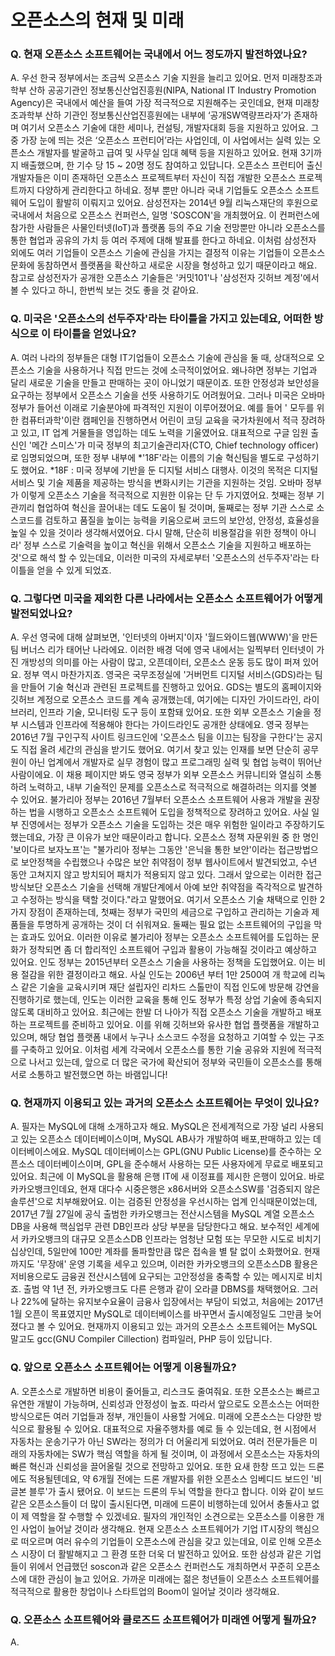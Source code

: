 # 오픈소스의 현재 및 미래

### Q. 현재 오픈소스 소프트웨어는 국내에서 어느 정도까지 발전하였나요?

A. 우선 한국 정부에서는 조금씩 오픈소스 기술 지원을 늘리고 있어요. 먼저 미래창조과학부 산하 공공기관인 정보통신산업진흥원(NIPA, National IT Industry Promotion Agency)은 국내에서 예산을 들여 가장 적극적으로 지원해주는 곳인데요, 현재 미래창조과학부 산하 기관인 정보통신산업진흥원에는 내부에 ‘공개SW역량프라자’가 존재하며 여기서 오픈소스 기술에 대한 세미나, 컨설팅, 개발자대회 등을 지원하고 있어요.
그 중 가장 눈에 띄는 것은 ‘오픈소스 프런티어’라는 사업인데, 이 사업에서는 실력 있는 오픈소스 개발자를 발굴하고 급여 및 사무실 임대 혜택 등을 지원하고 있어요. 현재 3기까지 배출했으며, 한 기수 당 15 ~ 20명 정도 참여하고 있답니다. 오픈소스 프런티어 출신 개발자들은 이미 존재하던 오픈소스 프로젝트부터 자신이 직접 개발한 오픈소스 프로젝트까지 다양하게 관리한다고 하네요.
정부 뿐만 아니라 국내 기업들도 오픈소스 소프트웨어 도입이 활발히 이뤄지고 있어요. 삼성전자는 2014년 9월 리눅스재단의 후원으로 국내에서 처음으로 오픈소스 컨퍼런스, 일명 'SOSCON'을 개최했어요. 이 컨퍼런스에 참가한 사람들은 사물인터넷(IoT)과 플랫폼 등의 주요 기술 전망뿐만 아니라 오픈소스를 통한 협업과 공유의 가치 등 여러 주제에 대해 발표를 한다고 하네요. 이처럼 삼성전자 외에도 여러 기업들이 오픈소스 기술에 관심을 가지는 결정적 이유는 기업들이 오픈소스 문화에 동참하면서 플랫폼을 확산하고 새로운 시장을 형성하고 있기 때문이라고 해요. 참고로 삼성전자가 공개한 오픈소스 기술들은 '커밋101'나 '삼성전자 깃허브 계정'에서 볼 수 있다고 하니, 한번씩 보는 것도 좋을 것 같아요.

### Q. 미국은 '오픈소스의 선두주자'라는 타이틀을 가지고 있는데요, 어떠한 방식으로 이 타이틀을 얻었나요?

A. 여러 나라의 정부들은 대형 IT기업들이 오픈소스 기술에 관심을 둘 때, 상대적으로 오픈소스 기술을 사용하거나 직접 만드는 것에 소극적이었어요. 왜나햐면 정부는 기업과 달리 새로운 기술을 만들고 판매하는 곳이 아니었기 때문이죠. 또한 안정성과 보안성을 요구하는 정부에서 오픈소스 기술을 선뜻 사용하기도 어려웠어요.
그러나 미국은 오바마 정부가 들어선 이래로 기술분야에 파격적인 지원이 이루어졌어요. 예를 들어 ' 모두를 위한 컴퓨터과학'이란 캠페인을 진행하면서 어린이 코딩 교육을 국가차원에서 적극 장려하고 있고, IT 업계 거물들을 영입하는 데도 노력을 기울였어요. 대표적으로 구글 임원 출신인 '메간 스미스'가 미국 정부의 최고기술관리자(CTO, Chief technology officer)로 임명되었으며, 또한 정부 내부에 *'18F'라는 이름의 기술 혁신팀을 별도로 구성하기도 했어요.
*18F : 미국 정부에 기반을 둔 디지털 서비스 대행사. 이것의 목적은 디지털 서비스 및 기술 제품을 제공하는 방식을 변화시키는 기관을 지원하는 것임.
오바마 정부가 이렇게 오픈소스 기술을 적극적으로 지원한 이유는 단 두 가지였어요. 첫째는 정부 기관끼리 협업하여 혁신을 끌어내는 데도 도움이 될 것이며, 둘째로는 정부 기관 스스로 소스코드를 검토하고 품질을 높이는 능력을 키움으로써 코드의 보안성, 안정성, 효율성을 높일 수 있을 것이라 생각해서였어요.
다시 말해, 단순히 비용절감을 위한 정책이 아니라' 정부 스스로 기술력을 높이고 혁신을 위해서 오픈소스 기술을 지원하고 배포하는 것'으로 해석 할 수 있는데요, 이러한 미국의 자세로부터 '오픈소스의 선두주자'라는 타이틀을 얻을 수 있게 되었죠.

### Q. 그렇다면 미국을 제외한 다른 나라에서는 오픈소스 소프트웨어가 어떻게 발전되었나요?

A. 우선 영국에 대해 살펴보면, '인터넷의 아버지'이자 '월드와이드웹(WWW)'을 만든 팀 버너스 리가 태어난 나라에요. 이러한 배경 덕에 영국 내에서는 일찍부터 인터넷이 가진 개방성의 의미를 아는 사람이 많고, 오픈데이터, 오픈소스 운동 등도 많이 퍼져 있어요. 정부 역시 마찬가지죠.
영국은 국무조정실에 '거버먼트 디지털 서비스(GDS)라는 팀을 만들어 기술 혁신과 관련된 프로젝트를 진행하고 있어요. GDS는 별도의 홈페이지와 깃허브 계정으로 오픈소스 코드를 계속 공개했는데, 여기에는 디자인 가이드라인, 라이브러리, 인프라 기술, 모니터링 도구 등이 포함돼 있어요. 또한 외부 오픈소스 기술을 정부 시스템과 인프라에 적용해야 한다는 가이드라인도 공개한 상태에요.
영국 정부는 2016년 7월 구인구직 사이트 링크드인에 '오픈소스 팀을 이끄는 팀장을 구한다'는 공지도 직접 올려 세간의 관심을 받기도 했어요. 여기서 찾고 있는 인재를 보면 단순히 공무원이 아닌 업계에서 개발자로 실무 경험이 많고 프로그래밍 실력 및 협업 능력이 뛰어난 사람이에요. 이 채용 페이지만 봐도 영국 정부가 외부 오픈소스 커뮤니티와 열심히 소통하려 노력하고, 내부 기술적인 문제를 오픈소스로 적극적으로 해결하려는 의지를 엿볼 수 있어요.
불가리아 정부는 2016년 7월부터 오픈소스 소프트웨어 사용과 개발을 권장하는 법을 시행하고 오픈소스 소프트웨어 도입을 정책적으로 장려하고 있어요. 사실 일부 진영에서는 정부가 오픈소스 기술을 도입하는 것은 매우 위험한 일이라고 주장하기도 했는데요, 가장 큰 이유가 보안 때문이라고 합니다. 오픈소스 정책 자문위원 중 한 명인 '보이다르 보자노프'는 "불가리아 정부는 그동안 '은닉을 통한 보안'이라는 접근방법으로 보안정책을 수립했으나 수많은 보안 취약점이 정부 웹사이트에서 발견되었고, 수년 동안 고쳐지지 않고 방치되어 패치가 적용되지 않고 있다. 그래서 앞으로는 이러한 접근 방식보단 오픈소스 기술을 선택해 개발단계에서 아예 보안 취약점을 즉각적으로 발견하고 수정하는 방식을 택할 것이다."라고 말했어요.
여기서 오픈소스 기술 채택으로 인한 2가지 장점이 존재하는데, 첫째는 정부가 국민의 세금으로 구입하고 관리하는 기술과 제품들을 투명하게 공개하는 것이 더 쉬워져요. 둘째는 필요 없는 소프트웨어의 구입을 막는 효과도 있어요. 이러한 이유로 불가리아 정부는 오픈소스 소프트웨어를 도입하는 문화가 정착되면 좀 더 합리적인 소프트웨어 구입과 활용이 가능해질 것이라고 예상하고 있어요.
인도 정부는 2015년부터 오픈소스 기술을 사용하는 정책을 도입했어요. 이는 비용 절감을 위한 결정이라고 해요. 사실 인도는 2006년 부터 1만 2500여 개 학교에 리눅스 같은 기술을 교육시키며 재단 설립자인 리차드 스톨만이 직접 인도에 방문해 강연을 진행하기로 했는데, 인도는 이러한 교육을 통해 인도 정부가 특정 상업 기술에 종속되지 않도록 대비하고 있어요.
최근에는 한발 더 나아가 직접 오픈소스 기술을 개발하고 배포하는 프로젝트를 준비하고 있어요. 이를 위해 깃허브와 유사한 협업 플랫폼을 개발하고 있으며, 해당 협업 플랫폼 내에서 누구나 소스코드 수정을 요청하고 기여할 수 있는 구조를 구축하고 있어요.
이처럼 세계 각국에서 오픈소스를 통한 기술 공유와 지원에 적극적으로 나서고 있는데, 앞으로 더 많은 국가에 확산되어 정부와 국민들이 오픈소스를 통해 서로 소통하고 발전했으면 하는 바램입니다!

### Q. 현재까지 이용되고 있는 과거의 오픈소스 소프트웨어는 무엇이 있나요?

A. 필자는 MySQL에 대해 소개하고자 해요. MySQL은 전세계적으로 가장 널리 사용되고 있는 오픈소스 데이터베이스이며, MySQL AB사가 개발하여 배포,판매하고 있는 데이터베이스에요. MySQL 데이터베이스는 GPL(GNU Public License)를 준수하는 오픈소스 데이터베이스이며, GPL을 준수해서 사용하는 모든 사용자에게 무료로 배포되고 있어요. 최근에 이 MySQL을 활용해 은행 IT에 새 이정표를 제시한 은행이 있어요.
바로 카카오뱅크인데요, 현재 대다수 시중은행은 x86서버와 오픈소스SW를 '검증되지 않은 솔루션'으로 치부해왔어요. 이는 검증된 안정성을 우선시하는 업계 인식때문이었는데, 2017년 7월 27일에 공식 출범한 카카오뱅크는 전산시스템을 MySQL 계열 오픈소스 DB을 사용해 핵심업무 관련 DB인프라 상당 부분을 담당한다고 해요. 보수적인 세계에서 카카오뱅크의 대규모 오픈소스DB 인프라는 엄청난 모험 또는 무모한 시도로 비치기 십상인데, 5일만에 100만 계좌를 돌파할만큼 많은 접속을 별 탈 없이 소화했어요. 현재까지도 '무장애' 운영 기록을 세우고 있으며, 이러한 카카오뱅크의 오픈소스DB 활용은 저비용으로도 금융권 전산시스템에 요구되는 고안정성을 충족할 수 있는 메시지로 비치죠.
출범 약 1년 전, 카카오뱅크도 다른 은행과 같이 오라클 DBMS를 채택했어요. 그러나 22%에 달하는 유지보수요율이 금융사 입장에서는 부담이 되었고, 처음에는 2017년 1월 오픈이 목표였지만 MySQL로 데이터베이스를 바꾸면서 출시예정일도 그만큼 늦어졌다고 볼 수 있어요.
현재까지 이용되고 있는 과거의 오픈소스 소프트웨어는 MySQL 말고도 gcc(GNU Compiler Cillection) 컴파일러, PHP 등이 있답니다.

### Q. 앞으로 오픈소스 소프트웨어는 어떻게 이용될까요?

 A. 오픈소스로 개발하면 비용이 줄어들고, 리스크도 줄여줘요. 또한 오픈소스는 빠르고 유연한 개발이 가능하며, 신뢰성과 안정성이 높죠. 따라서 앞으로도 오픈소스는 어떠한 방식으로든 여러 기업들과 정부, 개인들이 사용할 거에요.
 미래에 오픈소스는 다양한 방식으로 활용될 수 있어요. 대표적으로 자율주행차를 예로 들 수 있는데요, 현 시점에서 자동차는 운송기구가 아닌 SW라는 정의가 더 어울리게 되었어요. 여러 전문가들은 미래의 자동차에는 SW가 핵심 역할을 하게 될 것이며, 이 과정에서 오픈소스는 자동차의 빠른 혁신과 신뢰성을 끌어올릴 것으로 전망하고 있어요.
 또한 요새 한창 뜨고 있는 드론에도 적용될텐데요, 약 6개월 전에는 드론 개발자를 위한 오픈소스 임베디드 보드인 '비글본 블루'가 출시 됐어요. 이 보드는 드론의 두뇌 역할을 한다고 합니다. 이와 같이 보드같은 오픈소스들이 더 많이 출시된다면, 미래에 드론이 비행하는데 있어서 충돌사고 없이 제 역할을 잘 수행할 수 있겠네요.
필자의 개인적인 소견으로는 오픈소스를 이용한 개인 사업이 늘어날 것이라 생각해요. 현재 오픈소스 소프트웨어가 기업 IT시장의 핵심으로 떠오르며 여러 유수의 기업들이 오픈소스에 관심을 갖고 있는데요, 이로 인해 오픈소스 시장이 더 활발해지고 그 환경 또한 더욱 더 발전하고 있어요. 또한 삼성과 같은 기업들이 위에서 언급했던 soscon과 같은 오픈소스 컨퍼런스도 개최하면서 꾸준히 오픈소스에 대한 관심이 늘고 있어요. 가까운 미래에는 젊은 청년들이 오픈소스 소프트웨어를 적극적으로 활용한 창업이나 스타트업의 Boom이 일어날 것이라 생각해요.

### Q. 오픈소스 소프트웨어와 클로즈드 소프트웨어가 미래엔 어떻게 될까요?

A. 